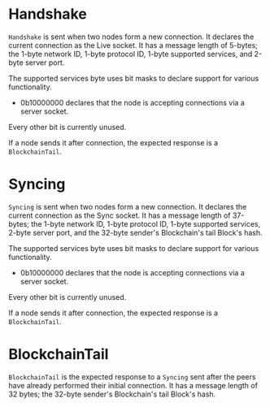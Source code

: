 # Handshake

`Handshake` is sent when two nodes form a new connection. It declares the current connection as the Live socket. It has a message length of 5-bytes; the 1-byte network ID, 1-byte protocol ID, 1-byte supported services, and 2-byte server port.

The supported services byte uses bit masks to declare support for various functionality.

- 0b10000000 declares that the node is accepting connections via a server socket.

Every other bit is currently unused.

If a node sends it after connection, the expected response is a `BlockchainTail`.

# Syncing

`Syncing` is sent when two nodes form a new connection. It declares the current connection as the Sync socket. It has a message length of 37-bytes; the 1-byte network ID, 1-byte protocol ID, 1-byte supported services, 2-byte server port, and the 32-byte sender's Blockchain's tail Block's hash.

The supported services byte uses bit masks to declare support for various functionality.

- 0b10000000 declares that the node is accepting connections via a server socket.

Every other bit is currently unused.

If a node sends it after connection, the expected response is a `BlockchainTail`.

# BlockchainTail

`BlockchainTail` is the expected response to a `Syncing` sent after the peers have already performed their initial connection. It has a message length of 32 bytes; the 32-byte sender's Blockchain's tail Block's hash.

